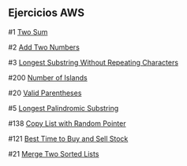 ## Ejercicios AWS

\#1 [Two Sum](https://leetcode.com/problems/two-sum)    

\#2 [Add Two Numbers](https://leetcode.com/problems/add-two-numbers)    

\#3 [Longest Substring Without Repeating Characters](https://leetcode.com/problems/longest-substring-without-repeating-characters)      

\#200 [Number of Islands](https://leetcode.com/problems/number-of-islands)    

\#20 [Valid Parentheses](https://leetcode.com/problems/valid-parentheses)    

\#5 [Longest Palindromic Substring](https://leetcode.com/problems/longest-palindromic-substring)    

\#138 [Copy List with Random Pointer](https://leetcode.com/problems/copy-list-with-random-pointer)    

\#121 [Best Time to Buy and Sell Stock](https://leetcode.com/problems/best-time-to-buy-and-sell-stock)    

\#21 [Merge Two Sorted Lists](https://leetcode.com/problems/merge-two-sorted-lists)  
